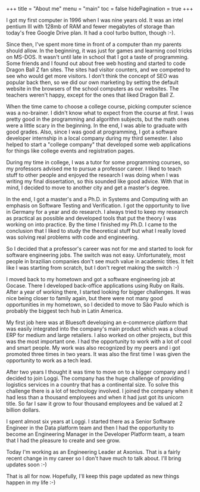 +++
title = "About me"
menu = "main"
toc = false
hidePagination = true
+++

I got my first computer in 1996 when I was nine years old. It was an intel pentium III with 128mb
of RAM and fewer megabytes of storage than today's free Google Drive plan. It had a cool
turbo button, though :-).

Since then, I've spent more time in front of a computer than my parents should allow. In the
beginning, it was just for games and learning cool tricks on MS-DOS. It wasn't until late in school
that I got a taste of programming. Some friends and I found out about free web hosting and started
to code Dragon Ball Z fan sites. The sites had visitor counters, and we competed to see who would
get more visitors. I don't think the concept of SEO was popular back then, so we did our own
marketing by setting the default website in the browsers of the school computers as our websites.
The teachers weren't happy, except for the ones that liked Dragon Ball Z.

When the time came to choose a college course, picking computer science was a no-brainer. I
didn't know what to expect from the course at first. I was pretty good in the programming and
algorithm subjects, but the math ones were a little scary in the beginning. In the end, I was able
to graduate with good grades. Also, since I was good at programming, I got a software developer
internship in a local company during my third semester. I also helped to start a "college company"
that developed some web applications for things like college events and registration pages.

During my time in college, I was a tutor for some programming courses, so my professors advised
me to pursue a professor career. I liked to teach stuff to other people and enjoyed the research
I was doing when I was writing my final dissertation, so this sounded like good advice. With that
in mind, I decided to move to another city and get a master's degree.

In the end, I got a master's and a Ph.D. in Systems and Computing with an emphasis on
Software Testing and Verification. I got the opportunity to live in Germany for a year
and do research. I always tried to keep my research as practical as possible and developed tools
that put the theory I was working on into practice. By the time I finished my Ph.D. I came to
the conclusion that I liked to study the theoretical stuff but what I really loved was solving
real problems with code and engineering.

So I decided that a professor's career was not for me and started to look for software
engineering jobs. The switch was not easy. Unfortunately, most people in brazilian companies
don't see much value in academic titles. It felt like I was starting from scratch, but I don't
regret making the switch :-)

I moved back to my hometown and got a software engineering job at Gocase. There I developed
back-office applications using Ruby on Rails. After a year of working there, I started looking
for bigger challenges. It was nice being closer to family again, but there were not many good
opportunities in my hometown, so I decided to move to São Paulo which is probably the biggest
tech hub in Latin America.

My first job here was at Bluesoft developing an e-commerce platform that was easily integrated
into the company's main product which was a cloud ERP for medium and large retailers. I also
worked on other projects, but this was the most important one. I had the opportunity to work
with a lot of cool and smart people. My work was also recognized by my peers and i got promoted
three times in two years. It was also the first time I was given the opportunity to work as
a tech lead.

After two years I thought it was time to move on to a bigger company and I decided to join Loggi.
The company has the huge challenge of providing logistics services in a country that has a
continental size. To solve this challenge there is a lot of technology involved. I joined
the company when it had less than a thousand employees and when it had just got its unicorn title.
So far I saw it grow to four thousand employees and be valued at 2 billion dollars.

I spent almost six years at Loggi. I started there as a Senior Software Engineer in the Data platform
team and then I had the opportunity to become an Engineering Manager in the Developer Platform team, a
team that I had the pleasure to create and see grow.

Today I'm working as an Engineering Leader at Axonius. That is a fairly recent change in my career
so I don't have much to talk about. I'll bring updates soon :-)

That is all for now. Hopefully, I'll keep this page updated as new things happen in my life :-)
